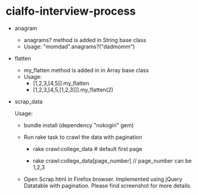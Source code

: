# cialfo-interview-process


* anagram

    * anagrams? method is added in String base class
    * Usage: "momdad".anagrams?("dadmomm")

* flatten
    * my_flatten method is added in in Array base class
    * Usage:
        * [1,2,3,[4,5]].my_flatten
        * [1,2,3,[4,5,[1,2,3]]].my_flatten(2)


* scrap_data

    Usage:

    * bundle install (dependency "nokogiri" gem)

    * Run rake task to crawl the data with pagination

       *  rake crawl:college_data  # default first page

       *  rake crawl:college_data[page_number] // page_number can be 1,2,3


    * Open Scrap.html in Firefox browser. Implemented using jQuery Datatable with pagination. Please find screenshot for more details.




